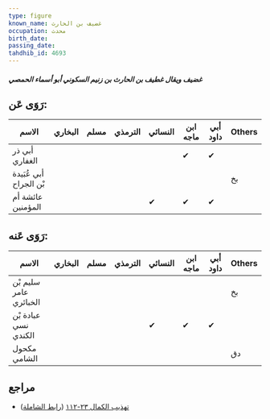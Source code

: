 ```yaml
---
type: figure
known_name: غضيف بن الحارث
occupation: محدث
birth_date:
passing_date:
tahdhib_id: 4693
---
```

##### غضيف ويقال غطيف بن الحارث بن زنيم السكوني أبو أسماء الحمصي

## رَوَى عَن:
| الاسم                  | البخاري | مسلم | الترمذي | النسائي | ابن ماجه | أبي داود | Others |
| ---------------------- | ------- | ---- | ------- | ------- | -------- | -------- | ------ |
| أبي ذر الغفاري         |         |      |         |         | ✔        | ✔        |        |
| أبي عُبَيدة بْن الجراح |         |      |         |         |          |          | بخ     |
| عائشة أم المؤمنين      |         |      |         | ✔       | ✔        | ✔        |        |
## رَوَى عَنه:
| الاسم                  | البخاري | مسلم | الترمذي | النسائي | ابن ماجه | أبي داود | Others |
| ---------------------- | ------- | ---- | ------- | ------- | -------- | -------- | ------ |
| سليم بْن عامر الخبائري |         |      |         |         |          |          | بخ     |
| عبادة بْن نسي الكندي   |         |      |         | ✔       | ✔        | ✔        |        |
| مكحول الشامي           |         |      |         |         |          |          | دق     |
## مراجع
- [تهذيب الكمال ٢٣-١١٢](obsidian://open?vault=Tahdhib-al-Kamal&file=Figures/٤٦٩٣-غضيف%20ويقال%20غطيف%20بن%20الحارث%20بن%20زنيم%20السكوني%20أبو%20أسماء%20الحمصي) ([رابط الشاملة](https://shamela.ws/book/3722/11999))